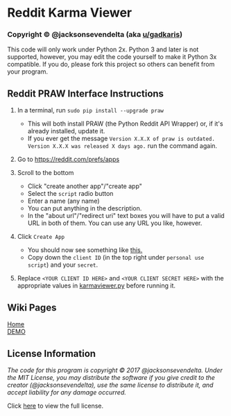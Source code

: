 # Reddit Karma Viewer
### Copyright © @jacksonsevendelta (aka [u/gadkaris](https://reddit.com/u/gadkaris))

This code will only work under Python 2x. Python 3 and later is not supported, however, you may edit the code yourself to make it Python 3x compatible. If you do, please fork this project so others can benefit from your program.

## Reddit PRAW Interface Instructions
1. In a terminal, run `sudo pip install --upgrade praw`
    - This will both install PRAW (the Python Reddit API Wrapper) or, if it's already installed, update it.
    - If you ever get the message `Version X.X.X of praw is outdated. Version X.X.X was released X days ago.` run the command again.
2. Go to https://reddit.com/prefs/apps
3. Scroll to the bottom
    - Click "create another app"/"create app"
    - Select the `script` radio button
    - Enter a name (any name)
    - You can put anything in the description.
    - In the "about url"/"redirect uri" text boxes you will have to put a valid URL in both of them. You can use any URL you like, however.

4. Click `Create App`
    - You should now see something like [this.](http://imgur.com/a/rebym)
    - Copy down the `client ID` (in the top right under `personal use script`) and your `secret`.

5. Replace `<YOUR CLIENT ID HERE>` and `<YOUR CLIENT SECRET HERE>` with the appropriate values in [karmaviewer.py](https://github.com/jacksonsevendelta/Reddit-Karma-Viewer/karmaviewer.py) before running it.

## Wiki Pages
[Home](https://github.com/jacksonsevendelta/RedditKarmaViewer/wiki)  
[DEMO](https://github.com/jacksonsevendelta/RedditKarmaViewer/wiki/DEMO)  

## License Information

*The code for this program is copyright © 2017 @jacksonsevendelta. Under the MIT License, you may distribute the software if you give credit to the creator (@jacksonsevendelta), use the same license to distribute it, and accept liability for any damage occurred.*

Click [here](https://github.com/jacksonsevendelta/RedditKarmaViewer/blob/master/LICENSE) to view the full license.

